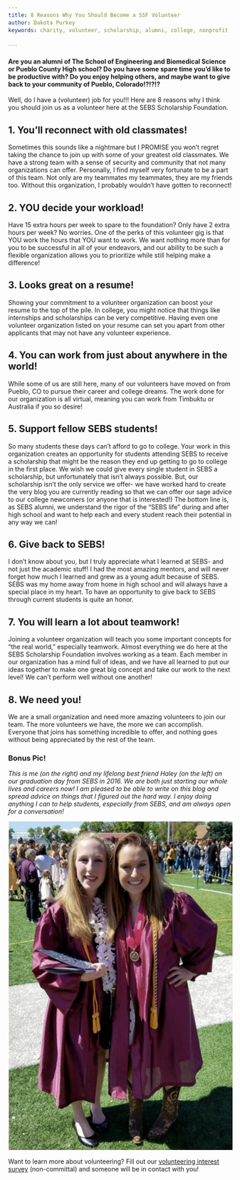 ```yaml
---
title: 8 Reasons Why You Should Become a SSF Volunteer
author: Dakota Purkey
keywords: charity, volunteer, scholarship, alumni, college, nonprofit

---
```

#### Are you an alumni of The School of Engineering and Biomedical Science or Pueblo County High school? Do you have some spare time you’d like to be productive with? Do you enjoy helping others, and maybe want to give back to your community of Pueblo, Colorado!?!?!?

Well, do I have a (volunteer) job for you!!! Here are 8 reasons why I think you should join us as a volunteer here at the SEBS Scholarship Foundation.

## 1. You’ll reconnect with old classmates!

Sometimes this sounds like a nightmare but I PROMISE you won’t regret taking the chance to join up with some of your greatest old classmates. We have a strong team with a sense of security and community that not many organizations can offer. Personally, I find myself very fortunate to be a part of this team. Not only are my teammates my teammates, they are my friends too. Without this organization, I probably wouldn’t have gotten to reconnect!

## 2. YOU decide your workload!

Have 15 extra hours per week to spare to the foundation? Only have 2 extra hours per week? No worries. One of the perks of this volunteer gig is that YOU work the hours that YOU want to work. We want nothing more than for you to be successful in all of your endeavors, and our ability to be such a flexible organization allows you to prioritize while still helping make a difference!

## 3. Looks great on a resume!

Showing your commitment to a volunteer organization can boost your resume to the top of the pile. In college, you might notice that things like internships and scholarships can be very competitive. Having even one volunteer organization listed on your resume can set you apart from other applicants that may not have any volunteer experience.

## 4. You can work from just about anywhere in the world!

While some of us are still here, many of our volunteers have moved on from Pueblo, CO to pursue their career and college dreams. The work done for our organization is all virtual, meaning you can work from Timbuktu or Australia if you so desire!

## 5. Support fellow SEBS students!

So many students these days can’t afford to go to college. Your work in this organization creates an opportunity for students attending SEBS to receive a scholarship that might be the reason they end up getting to go to college in the first place. We wish we could give every single student in SEBS a scholarship, but unfortunately that isn’t always possible. But, our scholarship isn’t the only service we offer- we have worked hard to create the very blog you are currently reading so that we can offer our sage advice to our college newcomers (or anyone that is interested!) The bottom line is, as SEBS alumni, we understand the rigor of the “SEBS life” during and after high school and want to help each and every student reach their potential in any way we can!

## 6. Give back to SEBS!

I don’t know about you, but I truly appreciate what I learned at SEBS- and not just the academic stuff! I had the most amazing mentors, and will never forget how much I learned and grew as a young adult because of SEBS. SEBS was my home away from home in high school and will always have a special place in my heart. To have an opportunity to give back to SEBS through current students is quite an honor.

## 7. You will learn a lot about teamwork!

Joining a volunteer organization will teach you some important concepts for “the real world,” especially teamwork. Almost everything we do here at the SEBS Scholarship Foundation involves working as a team. Each member in our organization has a mind full of ideas, and we have all learned to put our ideas together to make one great big concept and take our work to the next level! We can’t perform well without one another!

## 8. We need you!

We are a small organization and need more amazing volunteers to join our team. The more volunteers we have, the more we can accomplish. Everyone that joins has something incredible to offer, and nothing goes without being appreciated by the rest of the team.

### Bonus Pic!

_This is me (on the right) and my lifelong best friend Haley (on the left) on our graduation day from SEBS in 2016. We are both just starting our whole lives and careers now! I am pleased to be able to write on this blog and spread advice on things that I figured out the hard way. I enjoy doing anything I can to help students, especially from SEBS, and am always open for a conversation!_

![two girls at high school graduation](/assets/images/screen-shot-2020-07-14-at-3-35-08-pm.png "Dakota and Haley")

Want to learn more about volunteering? Fill out our [volunteering interest survey](https://forms.gle/S5Jj9pZgAd44eBHR9 "volunteering interest survey") (non-committal) and someone will be in contact with you!